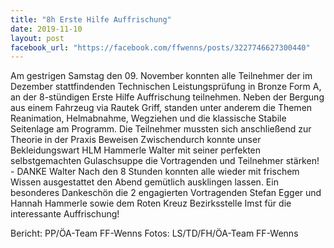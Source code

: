 ```yaml
---
title: "8h Erste Hilfe Auffrischung"
date: 2019-11-10
layout: post
facebook_url: "https://facebook.com/ffwenns/posts/3227746627300440"
---
```


Am gestrigen Samstag den 09. November konnten alle Teilnehmer der im Dezember stattfindenden Technischen Leistungsprüfung in Bronze Form A, an der 8-stündigen Erste Hilfe Auffrischung teilnehmen. Neben der Bergung aus einem Fahrzeug via Rautek Griff, standen unter anderem die Themen Reanimation, Helmabnahme, Wegziehen und die klassische Stabile Seitenlage am Programm. Die Teilnehmer mussten sich anschließend zur Theorie in der Praxis Beweisen 
Zwischendurch konnte unser Bekleidungswart HLM Hammerle Walter mit seiner perfekten selbstgemachten Gulaschsuppe die Vortragenden und Teilnehmer stärken! - DANKE Walter 
Nach den 8 Stunden konnten alle wieder mit frischem Wissen ausgestattet den Abend gemütlich ausklingen lassen. 
Ein besonderes Dankeschön die 2 engagierten Vortragenden Stefan Egger und Hannah Hammerle sowie dem Roten Kreuz Bezirksstelle Imst für die interessante Auffrischung! 

 

Bericht: PP/ÖA-Team FF-Wenns
Fotos: LS/TD/FH/ÖA-Team FF-Wenns